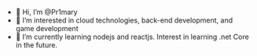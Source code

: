 - 👋 Hi, I’m @Pr1mary
- 👀 I’m interested in cloud technologies, back-end development, and game development
- 🌱 I’m currently learning nodejs and reactjs. Interest in learning .net Core in the future.

<!---
Pr1mary/Pr1mary is a ✨ special ✨ repository because its `README.md` (this file) appears on your GitHub profile.
You can click the Preview link to take a look at your changes.
--->
